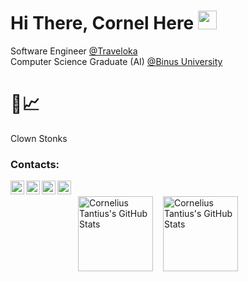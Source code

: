 # Hi There, Cornel Here <img src="https://raw.githubusercontent.com/MartinHeinz/MartinHeinz/master/wave.gif" width="30px">
Software Engineer [@Traveloka](https://www.traveloka.com/en-id)
<br/>
Computer Science Graduate (AI) [@Binus University](https://binus.ac.id/)


# 🤡📈
Clown Stonks

### Contacts:
[<img align="left" alt="Cornelius Tantius | Gmail" width="22px" src="https://upload.wikimedia.org/wikipedia/commons/7/7e/Gmail_icon_%282020%29.svg" />][mail]
[<img align="left" alt="Cornelius Tantius | Linkedin" width="22px" src="https://upload.wikimedia.org/wikipedia/commons/c/ca/LinkedIn_logo_initials.png" />][linkedin]
[<img align="left" alt="Cornelius Tantius | Telegram" width="22px" src="https://upload.wikimedia.org/wikipedia/commons/8/82/Telegram_logo.svg" />][telegram]
[<img align="left" alt="Cornelius Tantius | Instagram" width="22px" src="https://upload.wikimedia.org/wikipedia/commons/a/a5/Instagram_icon.png" />][instagram]

<br />
<div style="display:flex"> 
  <img align="center" alt="Cornelius Tantius's GitHub Stats" src="https://github-readme-stats.vercel.app/api?username=CorneliusTantius&show_icons=true&theme=dracula" height="120" style="margin:8px"/>
  <img align="center" alt="Cornelius Tantius's GitHub Stats" src="https://github-readme-stats.vercel.app/api/top-langs/?username=corneliustantius&layout=compact&theme=dracula" height="120" style="margin:8px"/>
</div>

[mail]: mailto:corneliustantius.ct@gmail.com
[linkedin]: https://www.linkedin.com/in/corneliustantius/
[telegram]: https://t.me/dinosaucerus/
[instagram]: https://www.instagram.com/corneliustantius/
